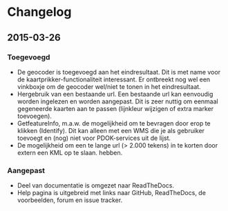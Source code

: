# Changelog

## 2015-03-26
### Toegevoegd
- De geocoder is toegevoegd aan het eindresultaat. Dit is met name voor de
kaartprikker-functionaliteit interessant. Er ontbreekt nog wel een vinkboxje om de
geocoder wel/niet te tonen in het eindresultaat.
- Hergebruik van een bestaande url. Een bestaande url kan eenvoudig worden
ingelezen en worden aangepast. Dit is zeer nuttig om eenmaal gegeneerde kaarten
aan te passen (lijnkleur wijzigen of extra marker toevoegen).
- GetfeatureInfo, m.a.w. de mogelijkheid om te bevragen door erop te klikken
(Identify). Dit kan alleen met een WMS die je als gebruiker toevoegt en (nog) niet
voor PDOK-services uit de lijst.
- De mogelijkheid om een te lange url (> 2.000 tekens) in te korten door extern
een KML op te slaan.
hebben.

### Aangepast
- Deel van documentatie is omgezet naar ReadTheDocs.
- Help pagina is uitgebreid met links naar GitHub, ReadTheDocs, de voorbeelden, forum en issue tracker.

